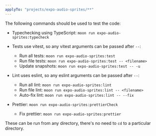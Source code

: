 ```yaml
---
applyTo: "projects/expo-audio-sprites/**"
---
```


The following commands should be used to test the code:

- Typechecking using TypeScript: `moon run expo-audio-sprites:typecheck`

- Tests use vitest, so any vitest arguments can be passed after `--`:
  - Run all tests: `moon run expo-audio-sprites:test`
  - Run file tests: `moon run expo-audio-sprites:test -- <filename>`
  - Update snapshots: `moon run expo-audio-sprites:test -- -u`

- Lint uses eslint, so any eslint arguments can be passed after `--`:
  - Run all lint: `moon run expo-audio-sprites:lint`
  - Run file lint: `moon run expo-audio-sprites:lint -- <filename>`
  - Auto-fix lint: `moon run expo-audio-sprites:lint -- --fix`

- Prettier: `moon run expo-audio-sprites:prettierCheck`
  - Fix prettier: `moon run expo-audio-sprites:prettier`

These can be run from any directory, there's no need to `cd` to a particular directory.
